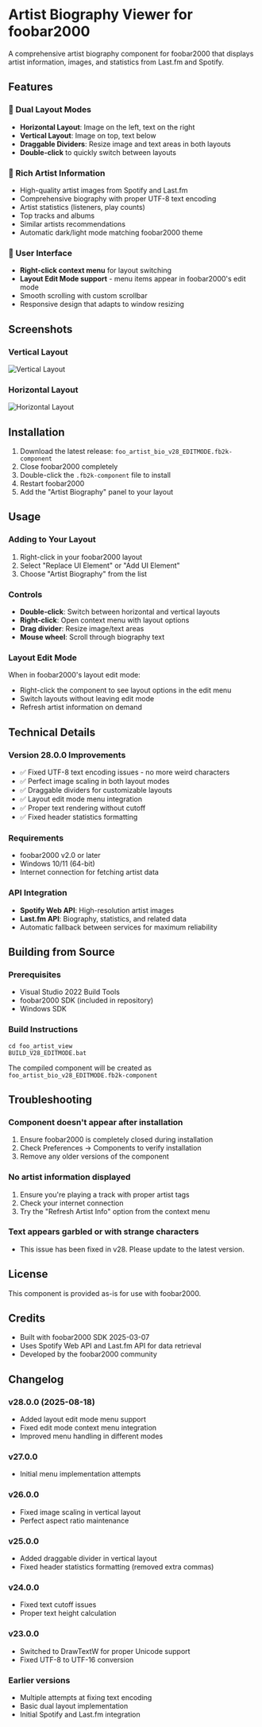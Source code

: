# Artist Biography Viewer for foobar2000

A comprehensive artist biography component for foobar2000 that displays artist information, images, and statistics from Last.fm and Spotify.

## Features

### 🎨 Dual Layout Modes
- **Horizontal Layout**: Image on the left, text on the right
- **Vertical Layout**: Image on top, text below
- **Draggable Dividers**: Resize image and text areas in both layouts
- **Double-click** to quickly switch between layouts

### 📝 Rich Artist Information
- High-quality artist images from Spotify and Last.fm
- Comprehensive biography with proper UTF-8 text encoding
- Artist statistics (listeners, play counts)
- Top tracks and albums
- Similar artists recommendations
- Automatic dark/light mode matching foobar2000 theme

### 🎯 User Interface
- **Right-click context menu** for layout switching
- **Layout Edit Mode support** - menu items appear in foobar2000's edit mode
- Smooth scrolling with custom scrollbar
- Responsive design that adapts to window resizing

## Screenshots

### Vertical Layout
![Vertical Layout](screenshot_vertical.png)

### Horizontal Layout  
![Horizontal Layout](screenshot_horizontal.png)

## Installation

1. Download the latest release: `foo_artist_bio_v28_EDITMODE.fb2k-component`
2. Close foobar2000 completely
3. Double-click the `.fb2k-component` file to install
4. Restart foobar2000
5. Add the "Artist Biography" panel to your layout

## Usage

### Adding to Your Layout
1. Right-click in your foobar2000 layout
2. Select "Replace UI Element" or "Add UI Element"
3. Choose "Artist Biography" from the list

### Controls
- **Double-click**: Switch between horizontal and vertical layouts
- **Right-click**: Open context menu with layout options
- **Drag divider**: Resize image/text areas
- **Mouse wheel**: Scroll through biography text

### Layout Edit Mode
When in foobar2000's layout edit mode:
- Right-click the component to see layout options in the edit menu
- Switch layouts without leaving edit mode
- Refresh artist information on demand

## Technical Details

### Version 28.0.0 Improvements
- ✅ Fixed UTF-8 text encoding issues - no more weird characters
- ✅ Perfect image scaling in both layout modes
- ✅ Draggable dividers for customizable layouts
- ✅ Layout edit mode menu integration
- ✅ Proper text rendering without cutoff
- ✅ Fixed header statistics formatting

### Requirements
- foobar2000 v2.0 or later
- Windows 10/11 (64-bit)
- Internet connection for fetching artist data

### API Integration
- **Spotify Web API**: High-resolution artist images
- **Last.fm API**: Biography, statistics, and related data
- Automatic fallback between services for maximum reliability

## Building from Source

### Prerequisites
- Visual Studio 2022 Build Tools
- foobar2000 SDK (included in repository)
- Windows SDK

### Build Instructions
```batch
cd foo_artist_view
BUILD_V28_EDITMODE.bat
```

The compiled component will be created as `foo_artist_bio_v28_EDITMODE.fb2k-component`

## Troubleshooting

### Component doesn't appear after installation
1. Ensure foobar2000 is completely closed during installation
2. Check Preferences → Components to verify installation
3. Remove any older versions of the component

### No artist information displayed
1. Ensure you're playing a track with proper artist tags
2. Check your internet connection
3. Try the "Refresh Artist Info" option from the context menu

### Text appears garbled or with strange characters
- This issue has been fixed in v28. Please update to the latest version.

## License

This component is provided as-is for use with foobar2000. 

## Credits

- Built with foobar2000 SDK 2025-03-07
- Uses Spotify Web API and Last.fm API for data retrieval
- Developed by the foobar2000 community

## Changelog

### v28.0.0 (2025-08-18)
- Added layout edit mode menu support
- Fixed edit mode context menu integration
- Improved menu handling in different modes

### v27.0.0
- Initial menu implementation attempts

### v26.0.0
- Fixed image scaling in vertical layout
- Perfect aspect ratio maintenance

### v25.0.0
- Added draggable divider in vertical layout
- Fixed header statistics formatting (removed extra commas)

### v24.0.0
- Fixed text cutoff issues
- Proper text height calculation

### v23.0.0
- Switched to DrawTextW for proper Unicode support
- Fixed UTF-8 to UTF-16 conversion

### Earlier versions
- Multiple attempts at fixing text encoding
- Basic dual layout implementation
- Initial Spotify and Last.fm integration
